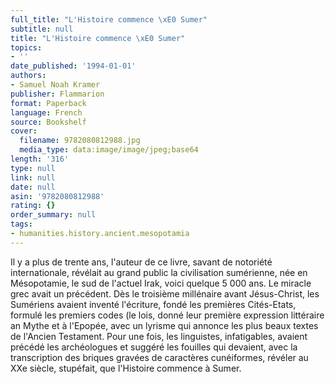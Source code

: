 ```yaml
---
full_title: "L'Histoire commence \xE0 Sumer"
subtitle: null
title: "L'Histoire commence \xE0 Sumer"
topics:
- ''
date_published: '1994-01-01'
authors:
- Samuel Noah Kramer
publisher: Flammarion
format: Paperback
language: French
source: Bookshelf
cover:
  filename: 9782080812988.jpg
  media_type: data:image/image/jpeg;base64
length: '316'
type: null
link: null
date: null
asin: '9782080812988'
rating: {}
order_summary: null
tags:
- humanities.history.ancient.mesopotamia
---
```

Il y a plus de trente ans, l'auteur de ce livre, savant de notoriété internationale, révélait au grand public la civilisation sumérienne, née en Mésopotamie, le sud de l'actuel Irak, voici quelque 5 000 ans. Le miracle grec avait un précédent. Dès le troisième millénaire avant Jésus-Christ, les Sumériens avaient inventé l'écriture, fondé les premières Cités-Etats, formulé les premiers codes (le lois, donné leur première expression littéraire an Mythe et à l'Epopée, avec un lyrisme qui annonce les plus beaux textes de l'Ancien Testament. Pour une fois, les linguistes, infatigables, avaient précédé les archéologues et suggéré les fouilles qui devaient, avec la transcription des briques gravées de caractères cunéiformes, révéler au XXe siècle, stupéfait, que l'Histoire commence à Sumer.
